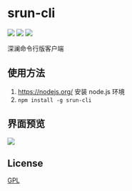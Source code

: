 # srun-cli

[![](https://img.shields.io/github/issues/lizheming/srun-cli.svg)](https://github.com/lizheming/srun-cli/issue)
[![](https://img.shields.io/github/forks/lizheming/srun-cli.svg)](https://github.com/lizheming/srun-cli/network)
[![](https://img.shields.io/github/stars/lizheming/srun-cli.svg)](https://github.com/lizheming/srun-cli/stargazers)

深澜命令行版客户端

## 使用方法

1. https://nodejs.org/ 安装 node.js 环境
2. `npm install -g srun-cli`

## 界面预览

![](https://raw.githubusercontent.com/lizheming/srun-cli/master/example/screenshot.png)

## License

[GPL](https://github.com/lizheming/srun-cli/blob/master/LICENSE)